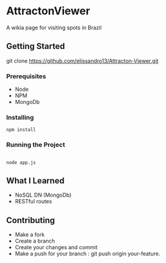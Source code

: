 # AttractonViewer

A wikia page for visiting spots in Brazil

## Getting Started

git clone https://github.com/elissandro13/Attracton-Viewer.git

### Prerequisites

* Node
* NPM
* MongoDb


### Installing

```
npm install

```
### Running the Project

```

node app.js

```

## What I Learned

* NoSQL DN (MongoDb)
* RESTful routes

## Contributing
  
*  Make a fork
*  Create a branch
*  Create your changes and commit 
* Make a push for your branch : git push origin your-feature.

